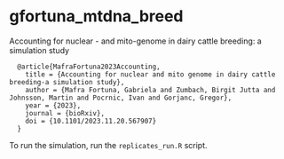 # gfortuna_mtdna_breed

Accounting for nuclear - and mito-genome in dairy cattle breeding: a simulation study

```
  @article{MafraFortuna2023Accounting,
    title = {Accounting for nuclear and mito genome in dairy cattle breeding-a simulation study},
    author = {Mafra Fortuna, Gabriela and Zumbach, Birgit Jutta and Johnsson, Martin and Pocrnic, Ivan and Gorjanc, Gregor},
    year = {2023},
    journal = {bioRxiv},
    doi = {10.1101/2023.11.20.567907}
  }
```

To run the simulation, run the `replicates_run.R` script.

